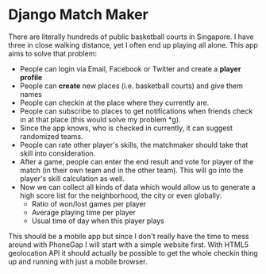 Django Match Maker
==================

There are literally hundreds of public basketball courts in Singapore. I have
three in close walking distance, yet I often end up playing all alone. This app
aims to solve that problem:

* People can login via Email, Facebook or Twitter and create a
  **player profile**
* People can **create** new places (i.e. basketball courts) and give them names
* People can checkin at the place where they currently are.
* People can subscribe to places to get notifications when friends check in
  at that place (this would solve my problem *g).
* Since the app knows, who is checked in currently, it can suggest randomized
  teams.
* People can rate other player's skills, the matchmaker should take that skill
  into consideration.
* After a game, people can enter the end result and vote for player of the
  match (in their own team and in the other team). This will go into the
  player's skill calculation as well.
* Now we can collect all kinds of data which would allow us to generate a high
  score list for the neighborhood, the city or even globally:
  * Ratio of won/lost games per player
  * Average playing time per player
  * Usual time of day when this player plays

This should be a mobile app but since I don't really have the time to mess
around with PhoneGap I will start with a simple website first. With HTML5
geolocation API it should actually be possible to get the whole checkin thing
up and running with just a mobile browser.
